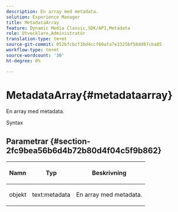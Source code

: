 ```yaml
---
description: En array med metadata.
solution: Experience Manager
title: MetadataArray
feature: Dynamic Media Classic,SDK/API,Metadata
role: Utvecklare,Administratör
translation-type: tm+mt
source-git-commit: 052bfcbcf1bd4ccf60afa7e3325bf58dd07cba85
workflow-type: tm+mt
source-wordcount: '30'
ht-degree: 0%

---
```



# MetadataArray{#metadataarray}

En array med metadata.

Syntax

## Parametrar {#section-2fc9bea56b6d4b72b80d4f04c5f9b862}

<table id="table_04100BB8ABD84EF68B0A7CE3AD946414"> 
 <thead> 
  <tr> 
   <th colname="col1" class="entry"> <p>Namn </p> </th> 
   <th colname="col2" class="entry"> <p>Typ </p> </th> 
   <th colname="col3" class="entry"> <p>Beskrivning </p> </th> 
  </tr> 
 </thead>
 <tbody> 
  <tr> 
   <td colname="col1"> <p><span class="codeph"> <span class="varname"> objekt</span> </span> </p> </td> 
   <td colname="col2"> <p><span class="codeph"> text:metadata</span> </p> </td> 
   <td colname="col3"> <p>En array med metadata. </p> </td> 
  </tr> 
 </tbody> 
</table>


